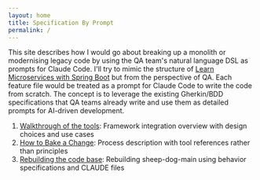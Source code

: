 ```yaml
---
layout: home
title: Specification By Prompt
permalink: /
---
```


This site describes how I would go about breaking up a monolith or modernising legacy code by using the QA team's natural language DSL as prompts for Claude Code. 
I'll try to mimic the structure of [Learn Microservices with Spring Boot][2] but from the perspective of QA.
Each feature file would be treated as a prompt for Claude Code to write the code from scratch. 
The concept is to leverage the existing Gherkin/BDD specifications that QA teams already write and use them as detailed prompts for AI-driven development.

1. [Walkthrough of the tools][3]: Framework integration overview with design choices and use cases
2. [How to Bake a Change][1]: Process description with tool references rather than principles
3. [Rebuilding the code base][4]: Rebuilding sheep-dog-main using behavior specifications and CLAUDE files

[1]: how-to-bake-a-change/index
[2]: https://mosy.tech/products-overview/
[3]: walkthrough-of-tools/index
[4]: rebuilding-the-code-base/index
